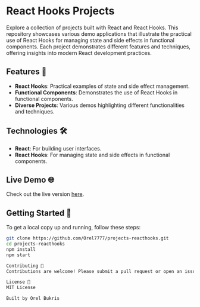 # React Hooks Projects

Explore a collection of projects built with React and React Hooks. This repository showcases various demo applications that illustrate the practical use of React Hooks for managing state and side effects in functional components. Each project demonstrates different features and techniques, offering insights into modern React development practices.

## Features 🌟
- **React Hooks**: Practical examples of state and side effect management.
- **Functional Components**: Demonstrates the use of React Hooks in functional components.
- **Diverse Projects**: Various demos highlighting different functionalities and techniques.

## Technologies 🛠️
- **React**: For building user interfaces.
- **React Hooks**: For managing state and side effects in functional components.

## Live Demo 🌐
Check out the live version [here](https://projects-reacthooks.vercel.app/).

## Getting Started 🚀
To get a local copy up and running, follow these steps:
```bash
git clone https://github.com/Orel7777/projects-reacthooks.git
cd projects-reacthooks
npm install
npm start

Contributing 🤝
Contributions are welcome! Please submit a pull request or open an issue to contribute to this project.

License 📜
MIT License

Built by Orel Bukris
